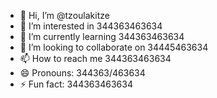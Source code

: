 - 👋 Hi, I’m @tzoulakitze
- 👀 I’m interested in 344363463634
- 🌱 I’m currently learning 344363463634
- 💞️ I’m looking to collaborate on 34445463634
- 📫 How to reach me 344363463634
- 😄 Pronouns: 344363/463634
- ⚡ Fun fact: 344363463634

<!---
tzoulakitze/tzoulakitze is a ✨ special ✨ repository because its `README.md` (this file) appears on your GitHub profile.
You can click the Preview link to take a look at your changes.
--->
